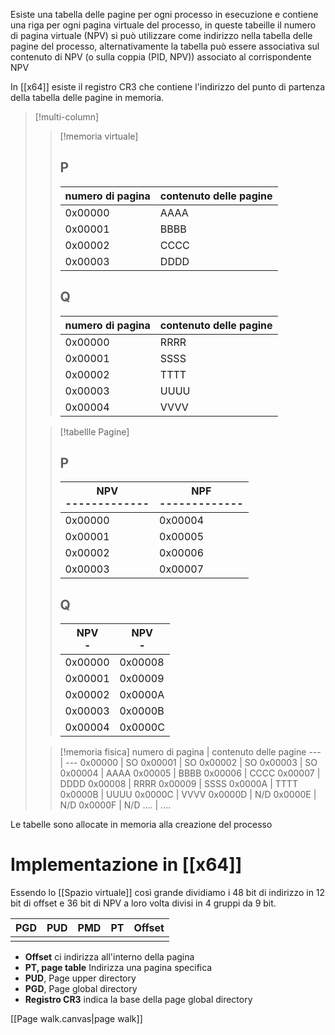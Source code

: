 Esiste una tabella delle pagine per ogni processo in esecuzione e contiene una riga per ogni pagina virtuale del processo, in queste tabeille il numero di pagina virtuale (NPV) si può utilizzare come indirizzo nella tabella delle pagine del processo, alternativamente la tabella può essere associativa sul contenuto di NPV (o sulla coppia (PID, NPV)) associato al corrispondente NPV 

In [[x64]] esiste il registro CR3 che contiene l'indirizzo del punto di partenza della tabella delle pagine in memoria.

>[!multi-column]
>
>>[!memoria virtuale]
>>
>> ## P
>>numero di pagina | contenuto delle pagine
>>--- | ---
>>0x00000 | AAAA
>>0x00001 | BBBB
>>0x00002 | CCCC
>>0x00003 | DDDD 
>>
>> ## Q
>> numero di pagina | contenuto delle pagine
>> --- | ---
>> 0x00000 | RRRR
>> 0x00001 | SSSS
>> 0x00002 | TTTT
>> 0x00003 | UUUU
>> 0x00004 | VVVV
>
>>[!tabellle Pagine]
>>
>>## P
>>NPV </br> -------------| NPF </br> -------------
>>--- | ---
>>0x00000 | 0x00004
>>0x00001 | 0x00005
>>0x00002 | 0x00006
>>0x00003 | 0x00007
>>
>> ## Q
>> NPV </br> - | NPV </br> -
>> ---|----
>> 0x00000 | 0x00008
>> 0x00001 | 0x00009
>> 0x00002 | 0x0000A
>> 0x00003 | 0x0000B
>> 0x00004 | 0x0000C
>
>>[!memoria fisica]
>>numero di pagina | contenuto delle pagine
>>--- | ---
>>0x00000 | SO
>>0x00001 | SO
>>0x00002 | SO
>>0x00003 | SO
>>0x00004 | AAAA
>>0x00005 | BBBB
>>0x00006 | CCCC
>>0x00007 | DDDD
>>0x00008 | RRRR
>>0x00009 | SSSS
>>0x0000A | TTTT
>>0x0000B | UUUU
>>0x0000C | VVVV
>>0x0000D | N/D
>>0x0000E | N/D
>>0x0000F | N/D
>>.... | ....
>

Le tabelle sono allocate in memoria alla creazione del processo



# Implementazione in [[x64]]

Essendo lo [[Spazio virtuale]] così grande dividiamo i 48 bit di indirizzo in 12 bit di offset e 36 bit di NPV a loro volta divisi in 4 gruppi da 9 bit.

| PGD | PUD | PMD | PT  | Offset |
| --- | --- | --- | --- | ------ |
|     |     |     |     |        |

- **Offset** ci indirizza all'interno della pagina
- **PT, page table** Indirizza una pagina specifica
- **PUD**, Page upper directory
- **PGD**, Page global directory
- **Registro CR3** indica la base della page global directory

[[Page walk.canvas|page walk]]

